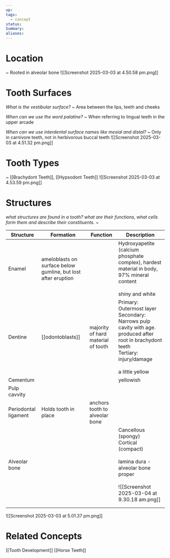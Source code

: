 ```yaml
---
up: 
tags:
  - concept
status: 
Summary:
aliases:
---
```

# Location
~
Rooted in alveolar bone
![[Screenshot 2025-03-03 at 4.50.58 pm.png]]

# Tooth Surfaces
*What is the vestibular surface?*
~ 
Area between the lips, teeth and cheeks

*When can we use the word palatine?*
~
When referring to lingual teeth in the upper arcade

*When can we use interdental surface names like mesial and distal?*
~
Only in carnivore teeth, not in herbivorous buccal teeth
![[Screenshot 2025-03-03 at 4.51.32 pm.png]]

# Tooth Types
~
[[Brachydont Teeth]], [[Hypsodont Teeth]]
![[Screenshot 2025-03-03 at 4.53.59 pm.png]]
# Structures
*what structures are found in a tooth?* *what are their functions, what cells form them and describe their constituents.*
~

| Structure            | Formation                                                     | Function                           | Description                                                                                                                                                    |
| -------------------- | ------------------------------------------------------------- | ---------------------------------- | -------------------------------------------------------------------------------------------------------------------------------------------------------------- |
| Enamel               | ameloblasts on surface below gumline, but lost after eruption |                                    | Hydroxyapetite (calcium phosphate complex), hardest material in body, 97% mineral content<br><br>shiny and white                                               |
| Dentine              | [[odontoblasts]]                                              | majority of hard material of tooth | Primary: Outermost layer<br>Secondary: Narrows pulp cavity with age. produced after root in brachydont teeth<br>Tertiary: injury/damage<br><br>a little yellow |
| Cementum             |                                                               |                                    | yellowish                                                                                                                                                      |
| Pulp cavvity         |                                                               |                                    |                                                                                                                                                                |
| Periodontal ligament | Holds tooth in place                                          | anchors tooth to alveolar bone     |                                                                                                                                                                |
| Alveolar bone        |                                                               |                                    | Cancellous (spongy)<br>Cortical (compact)<br><br>lamina dura - alveolar bone proper<br><br>![[Screenshot 2025-03-04 at 9.30.18 am.png]]<br>                    |
|                      |                                                               |                                    |                                                                                                                                                                |
|                      |                                                               |                                    |                                                                                                                                                                |

![[Screenshot 2025-03-03 at 5.01.37 pm.png]]

# Related Concepts
[[Tooth Development]]
[[Horse Teeth]]